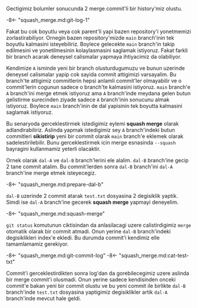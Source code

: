 Gectigimiz bolumler sonucunda 2 merge commit'li bir history'miz olustu.

-8<- "squash_merge.md:git-log-1"

Fakat bu cok boyutlu veya cok parent'li yapi bazen repository'i yonetmemizi zorlastirabiliyor. Ornegin bazen repository'mizde `main` branch'inin tek boyutlu kalmasini isteyebiliriz. Boylece gelecekte `main` branch'in takip edilmesini ve yonetilmesinin kolaylasmasini saglamak istiyoruz. Fakat farkli bir branch acarak deneysel calismalar yapmaya ihtiyacimiz da olabiliyor.

Kendimize `A` isminde yeni bir branch olusturdugumuzu ve bunun uzerinde deneysel calismalar yapip cok sayida commit attigimizi varsayalim. Bu branch'te attigimiz commitlerin hepsi anlamli commit'ler olmayabilir ve o commit'lerin cogunun sadece o branch'te kalmasini istiyoruz. `main` branch'e `A` branch'ini merge etmek istiyoruz ama `A` branch'inde meydana gelen butun gelistirme surecinden ziyade sadece `A` branch'inin sonucunu almak istiyoruz. Boylece `main` branch'inin de dal yapisinin tek boyutta kalmasini saglamak istiyoruz.

Bu senaryoda gerceklestirmek istedigimiz eylemi **squash merge** olarak adlandirabiliriz. Aslinda yapmak istedigimiz sey `A` branch'indeki butun commitleri **sikistirip** yeni bir commit olarak `main` branch'e eklemek olarak sadelestirilebilir. Bunu gerceklestirmek icin merge esnasinda `--squash` bayragini kullanmamiz yeterli olacaktir.

Ornek olarak `dal-A` ve `dal-B` branch'lerini ele alalim. `dal-B` branch'ine gecip 2 tane commit atalim. Bu commit'lerden sonra `dal-B` branch'ini `dal-A` branch'ine merge etmek isteyecegiz.

-8<- "squash_merge.md:prepare-dal-b"

`dal-B` uzerinde 2 commit atarak `test.txt` dosyasina 2 degisiklik yaptik. Simdi ise `dal-A` branch'ine gecerek **squash merge** yapmayi deneyelim.

-8<- "squash_merge.md:squash-merge"

`git status` komutunun ciktisindan da anlasilacagi uzere calistirdigimiz `merge` otomatik olarak bir commit atmadi. Onun yerine `dal-B` branch'indeki degisiklikleri index'e ekledi. Bu durumda commit'i kendimiz elle tamamlamamiz gerekiyor.

-8<- "squash_merge.md:git-commit-log"
-8<- "squash_merge.md:cat-test-txt"

Commit'i gerceklestirdikten sonra log'dan da gorebilecegimiz uzere aslinda bir merge commit'i olusmadi. Onun yerine sadece kendisinden onceki commit'e bakan yeni bir commit olustu ve bu yeni commit ile birlikte `dal-B` branch'inde `test.txt` dosyasina yaptigimiz degisiklikler artik `dal-A` branch'inde mevcut hale geldi.